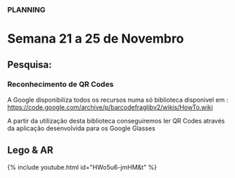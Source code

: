 ### PLANNING
# Semana 21 a 25 de Novembro
## Pesquisa:

### Reconhecimento de QR Codes 

A Google disponibiliza todos os recursos numa só biblioteca disponivel em : https://code.google.com/archive/p/barcodefraglibv2/wikis/HowTo.wiki
<p>A partir da utilização desta biblioteca conseguiremos ler QR Codes através da aplicação desenvolvida para os Google Glasses
  
## Lego & AR
  
  {% include youtube.html id="HWo5u6-jmHM&t" %}


